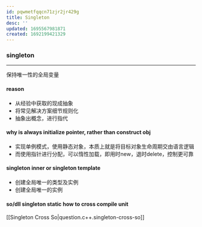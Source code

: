 ```yaml
---
id: pqwmetfqqcn71zjr2jr429g
title: Singleton
desc: ''
updated: 1695567981871
created: 1692199421329
---
```


### singleton
----------------
保持唯一性的全局变量
#### reason
- 从经验中获取的现成抽象
- 将常见解决方案细节规则化
- 抽象出概念，进行指代

#### why is always initialize pointer, rather than construct obj
- 实现单例模式，使用静态对象，本质上就是将目标对象生命周期交由语言逻辑
- 而使用指针进行分配，可以惰性加载，即用时new，退时delete，控制更可靠

#### singleton inner or singleton template
- 创建全局唯一的类型及实例
- 创建全局唯一的实例

#### so/dll singleton static how to cross compile unit

[[Singleton Cross So|question.c++.singleton-cross-so]]
